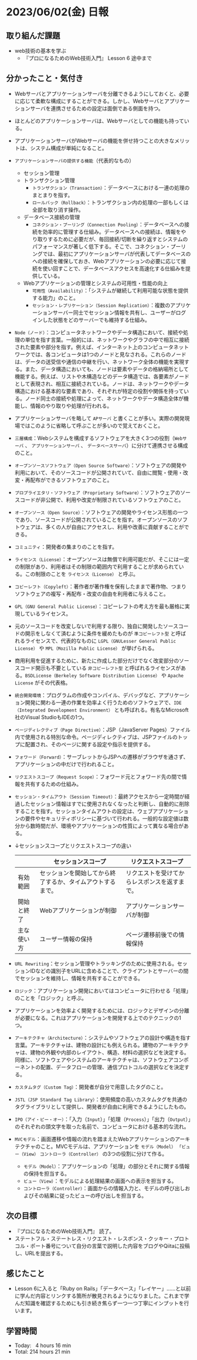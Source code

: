 # 2023/06/02(金) 日報
## 取り組んだ課題
- web技術の基本を学ぶ
  - 『プロになるためのWeb技術入門』 Lesson 6 途中まで

## 分かったこと・気付き
- Webサーバとアプリケーションサーバを分離できるようにしておくと、必要に応じて柔軟な構成にすることができる。しかし、Webサーバとアプリケーションサーバを連携させるための設定は面倒である側面を持つ。
- ほとんどのアプリケーションサーバは、Webサーバとしての機能も持っている。
- アプリケーションサーバがWebサーバの機能を併せ持つことの大きなメリットは、システム構成が単純になること。
- `アプリケーションサーバの提供する機能`（代表的なもの）
  - セッション管理
  - トランザクション管理
    - `トランザクション（Transaction）`：データベースにおける一連の処理のまとまりを指す。
    - `ロールバック（Rollback）`：トランザクション内の処理の一部もしくは全部を取り消す操作。
  - データベース接続の管理
    - `コネクション・プーリング（Connection Pooling）`：データベースへの接続を効率的に管理する仕組み。データベースへの接続は、情報をやり取りするために必要だが、毎回接続/切断を繰り返すとシステムのパフォーマンスが著しく低下する。そこで、コネクション・プーリングでは、最初にアプリケーションサーバが代表してデータベースのへの接続を確保しておき、Webアプリケーションの必要に応じて接続を使い回すことで、データベースアクセスを高速化する仕組みを提供している。
  - Webアプリケーションの管理とシステムの可用性・性能の向上
    - `可用性（Availability）`：「システムが継続して利用可能な状態を提供する能力」のこと。
    - `セッション・レプリケーション（Session Replication）`：複数のアプリケーションサーバー同士でセッション情報を共有し、ユーザーがログインした状態をどのサーバーでも維持する仕組み。
- `Node（ノード）`：コンピュータネットワークやデータ構造において、接続や処理の単位を指す言葉。一般的には、ネットワークやグラフの中で相互に接続された要素や部分を指す。例えば、インターネット上のコンピュータネットワークでは、各コンピュータは1つのノードと見なされる。これらのノードは、データの送受信や通信の中継を行い、ネットワーク全体の機能を実現する。また、データ構造においても、ノードは要素やデータの格納場所として機能する。例えば、リストや木構造などのデータ構造では、各要素がノードとして表現され、相互に接続されている。ノードは、ネットワークやデータ構造における基本的な要素であり、それぞれが特定の役割や関係を持っている。ノード同士の接続や処理によって、ネットワークやデータ構造全体が機能し、情報のやり取りや処理が行われる。
- アプリケーションサーバを略して `APサーバ` と書くことが多い。実際の開発現場ではこのように省略して呼ぶことが多いので覚えておくこと。
- `三層構成`：Webシステムを構成するソフトウェアを大きく3つの役割（`Webサーバ` 、 `アプリケーションサーバ` 、 `データベースサーバ`）に分けて連携させる構成のこと。
- `オープンソースソフトウェア（Open Source Software）`：ソフトウェアの開発や利用において、そのソースコードが公開されていて、自由に閲覧・使用・改変・再配布ができるソフトウェアのこと。
- `プロプライエタリ・ソフトウェア（Proprietary Software）`：ソフトウェアのソースコードが非公開で、利用や改変が制限されているソフトウェアのこと。
- `オープンソース（Open Source）`：ソフトウェアの開発やライセンス形態の一つであり、ソースコードが公開されていることを指す。オープンソースのソフトウェアは、多くの人が自由にアクセスし、利用や改善に貢献することができる。
- `コミュニティ`：開発者の集まりのことを指す。
- `ライセンス（License）`：オープンソースは無償で利用可能だが、そこには一定の制限があり、利用者はその制限の範囲内で利用することが求められている。この制限のことを `ライセンス（License）` と呼ぶ。
- `コピーレフト（Copyleft）`：著作者が著作権を保有したままで著作物、つまりソフトウェアの複写・再配布・改変の自由を利用者に与えること。
- `GPL（GNU General Public License）`：コピーレフトの考え方を最も厳格に実現しているライセンス。
- 元のソースコードを改変しないで利用する限り、独自に開発したソースコードの開示をしなくて済むように条件を緩めたものが `準コピーレフト型` と呼ばれるライセンスで、代表的なものに `LGPL（GNULesser General Public License）` や `MPL（Mozilla Public License）` が挙げられる。
- 商用利用を促進するために、新たに作成した部分だけでなく改変部分のソースコード開示も不要としている `非コピーレフト型` と呼ばれるライセンスがある。`BSDLicense（Berkeley Software Distribution License）` や `Apache License` がその代表格。
- `統合開発環境`：プログラムの作成やコンパイル、デバッグなど、アプリケーション開発に関わる一連の作業を効率よく行うためのソフトウェアで、`IDE（Integrated Development Environment）` とも呼ばれる。有名なMicrosoft社のVisual StudioもIDEの1つ。
- `ページディレクティブ（Page Directive）`：JSP（JavaServer Pages）ファイル内で使用される特別な命令。ページディレクティブは、JSPファイルのトップに配置され、そのページに関する設定や指示を提供する。
- `フォワード（Forward）`：サーブレットからJSPへの遷移がブラウザを通さず、アプリケーションの中だけで行われること。
- `リクエストスコープ（Request Scope）`：フォワード元とフォワード先の間で情報を共有するための仕組み。
- `セッション・タイムアウト（Session Timeout）`：最終アクセスから一定時間が経過したセッション情報はすでに使用されなくなったと判断し、自動的に削除することを指す。セッションタイムアウトの設定は、ウェブアプリケーションの要件やセキュリティポリシーに基づいて行われる。一般的な設定値は数分から数時間だが、環境やアプリケーションの性質によって異なる場合がある。
- ↓セッションスコープとリクエストスコープの違い
    
    |  | セッションスコープ | リクエストスコープ |
    | --- | --- | --- |
    | 有効範囲 | セッションを開始してから終了するか、タイムアウトするまで。 | リクエストを受けてからレスポンスを返すまで。 |
    | 開始と終了 | Webアプリケーションが制御 | アプリケーションサーバが制御 |
    | 主な使い方 | ユーザー情報の保持 | ページ遷移前後での情報保持 |

- `URL Rewriting`：セッション管理やトラッキングのために使用される。セッションIDなどの識別子をURLに含めることで、クライアントとサーバーの間でセッションを維持し、情報を共有することができる。
- `ロジック`：アプリケーション開発においてはコンピュータに行わせる「処理」のことを「ロジック」と呼ぶ。
- アプリケーションを効率よく開発するためには、ロジックとデザインの分離が必要になる。これはアプリケーションを開発する上でのテクニックの1つ。
- `アーキテクチャ（Architecture）`：システムやソフトウェアの設計や構造を指す言葉。アーキテクチャは、建物の設計にも例えられる。建物のアーキテクチャは、建物の外観や内部のレイアウト、構造、材料の選択などを決定する。同様に、ソフトウェアやシステムのアーキテクチャは、ソフトウェアコンポーネントの配置、データフローの管理、通信プロトコルの選択などを決定する。
- `カスタムタグ（Custom Tag）`：開発者が自分で用意したタグのこと。
- `JSTL（JSP Standard Tag Library）`：使用頻度の高いカスタムタグを共通のタグライブラリとして提供し、開発者が自由に利用できるようにしたもの。
- `IPO（アイ・ピー・オー）`：「入力（`Input`）」「処理（`Process`）」「出力（`Output`）」のそれぞれの頭文字を取った名前で、コンピュータにおける基本的な流れ。
- `MVCモデル`：画面遷移や情報の流れを踏まえたWebアプリケーションのアーキテクチャのこと。MVCモデルは、アプリケーションを `モデル（Model）` `「ビュー（View）` `コントローラ（Controller）` の3つの役割に分けて作る。
  - `モデル（Model）`：アプリケーションの「処理」の部分とそれに関する情報の保持を担当する。
  - `ビュー（View）`：モデルによる処理結果の画面への表示を担当する。
  - `コントローラ（Controller）`：画面からの情報入力と、モデルの呼び出しおよびその結果に従ったビューの呼び出しを担当する。

## 次の目標
- 『プロになるためのWeb技術入門』 読了。
- ステートフル・ステートレス・リクエスト・レスポンス・クッキー・プロトコル・ポート番号について自分の言葉で説明した内容をブログやQiitaに投稿し、URLを提出する。

## 感じたこと
- Lesson 6に入ると「Ruby on Rails」「データベース」「レイヤー」......と以前に学んだ内容とリンクする箇所が散見されるようになりました。これまで学んだ知識を確認するためにも引き続き焦らず一つ一つ丁寧にインプットを行います。

## 学習時間
- Today:&nbsp;&nbsp; 4 hours 16 min
- Total: 214 hours 21 min
